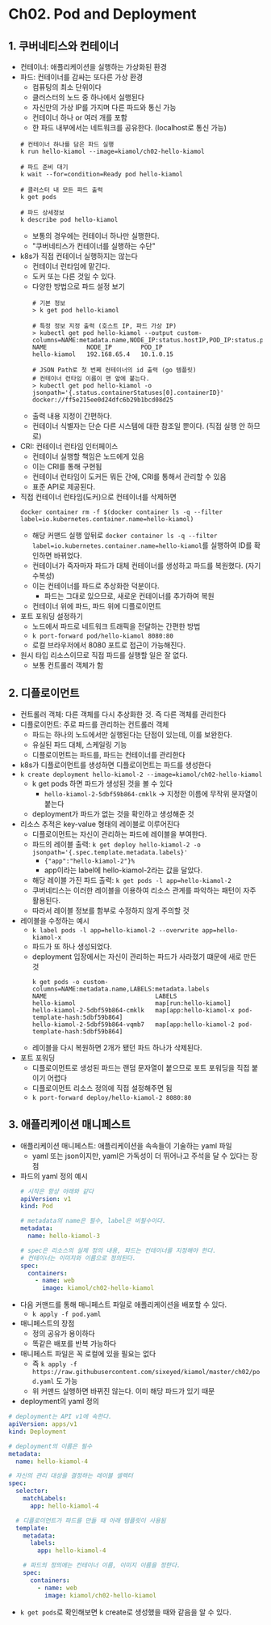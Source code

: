 # Ch02. Pod and Deployment

## 1. 쿠버네티스와 컨테이너
* 컨테이너: 애플리케이션을 실행하는 가상화된 환경
* 파드: 컨테이너를 감싸는 또다른 가상 환경
  * 컴퓨팅의 최소 단위이다
  * 클러스터의 노드 중 하나에서 실행된다
  * 자신만의 가상 IP를 가지며 다른 파드와 통신 가능
  * 컨테이너 하나 or 여러 개를 포함
  * 한 파드 내부에서는 네트워크를 공유한다. (localhost로 통신 가능)
  ```shell
  # 컨테이너 하나를 담은 파드 실행
  k run hello-kiamol --image=kiamol/ch02-hello-kiamol
  
  # 파드 준비 대기
  k wait --for=condition=Ready pod hello-kiamol
  
  # 클러스터 내 모든 파드 출력
  k get pods
  
  # 파드 상세정보
  k describe pod hello-kiamol
  ```
  * 보통의 경우에는 컨테이너 하나만 실행한다.
  * "쿠버네티스가 컨테이너를 실행하는 수단"
* k8s가 직접 컨테이너 실행하지는 않는다
  * 컨테이너 런타임에 맡긴다.
  * 도커 또는 다른 것일 수 있다.
  * 다양한 방법으로 파드 설정 보기
    ```shell
    # 기본 정보
    > k get pod hello-kiamol
    
    # 특정 정보 지정 출력 (호스트 IP, 파드 가상 IP)
    > kubectl get pod hello-kiamol --output custom-columns=NAME:metadata.name,NODE_IP:status.hostIP,POD_IP:status.podIP
    NAME           NODE_IP        POD_IP
    hello-kiamol   192.168.65.4   10.1.0.15
    
    # JSON Path로 첫 번쩨 컨테이너의 id 출력 (go 템플릿)
    # 컨테이너 런타임 이름이 맨 앞에 붙는다.
    > kubectl get pod hello-kiamol -o jsonpath='{.status.containerStatuses[0].containerID}'
    docker://ff5e215ee0d24dfc6b29b1bcd08d25
    ```
  * 출력 내용 지정이 간편하다.
  * 컨테이너 식별자는 단순 다른 시스템에 대한 참조일 뿐이다. (직접 실행 안 하므로)
* CRI: 컨테이너 런타임 인터페이스
  * 컨테이너 실행할 책임은 노드에게 있음
  * 이는 CRI를 통해 구현됨
  * 컨테이너 런타임이 도커든 뭐든 간에, CRI를 통해서 관리할 수 있음
  * 표준 API로 제공된다.
* 직접 컨테이너 런타임(도커)으로 컨테이너를 삭제하면
  ```shell
  docker container rm -f $(docker container ls -q --filter label=io.kubernetes.container.name=hello-kiamol)
  ```
  * 해당 커맨드 실행 앞뒤로 `docker container ls -q --filter label=io.kubernetes.container.name=hello-kiamol`를 실행하여 ID를 확인하면 바뀌었다.
  * 컨테이너가 죽자마자 파드가 대체 컨테이너를 생성하고 파드를 복원했다. (자기수복성)
  * 이는 컨테이너를 파드로 추상화한 덕분이다.
    * 파드는 그대로 있으므로, 새로운 컨테이너를 추가하여 복원
  * 컨테이너 위에 파드, 파드 위에 디플로이먼트
* 포트 포워딩 설정하기
  * 노드에서 파드로 네트워크 트래픽을 전달하는 간편한 방법
  * `k port-forward pod/hello-kiamol 8080:80`
  * 로컬 브라우저에서 8080 포트로 접근이 가능해진다.
* 원시 타입 리소스이므로 직접 파드를 실행할 일은 잘 없다.
  * 보통 컨트롤러 객체가 함

## 2. 디플로이먼트
* 컨트롤러 객체: 다른 객체를 다시 추상화한 것. 즉 다른 객체를 관리한다
* 디플로이먼트: 주로 파드를 관리하는 컨트롤러 객체
  * 파드는 하나의 노드에서만 실행된다는 단점이 있는데, 이를 보완한다.
  * 유실된 파드 대체, 스케일링 기능
  * 디플로이먼트는 파드를, 파드는 컨테이너를 관리한다
* k8s가 디플로이먼트를 생성하면 디플로이먼트는 파드를 생성한다
* `k create deployment hello-kiamol-2 --image=kiamol/ch02-hello-kiamol`
  * k get pods 하면 파드가 생성된 것을 볼 수 있다
    * `hello-kiamol-2-5dbf59b864-cmklk` -> 지정한 이름에 무작위 문자열이 붙는다
  * deployment가 파드가 없는 것을 확인하고 생성해준 것
* 리소스 추적은 key-value 형태의 레이블로 이루어진다
  * 디플로이먼트는 자신이 관리하는 파드에 레이블을 부여한다.
  * 파드의 레이블 출력: `k get deploy hello-kiamol-2 -o jsonpath='{.spec.template.metadata.labels}'`
    * `{"app":"hello-kiamol-2"}%`
    * app이라는 label에 hello-kiamol-2라는 값을 달았다.
  * 해당 레이블 가진 파드 출력: `k get pods -l app=hello-kiamol-2`
  * 쿠버네티스는 이러한 레이블을 이용하여 리소스 관계를 파악하는 패턴이 자주 활용된다.
  * 따라서 레이블 정보를 함부로 수정하지 않게 주의할 것
* 레이블을 수정하는 예시
  * `k label pods -l app=hello-kiamol-2 --overwrite app=hello-kiamol-x`
  * 파드가 또 하나 생성되었다.
  * deployment 입장에서는 자신이 관리하는 파드가 사라졌기 떄문에 새로 만든 것
    ```shell
    k get pods -o custom-columns=NAME:metadata.name,LABELS:metadata.labels
    NAME                              LABELS
    hello-kiamol                      map[run:hello-kiamol]
    hello-kiamol-2-5dbf59b864-cmklk   map[app:hello-kiamol-x pod-template-hash:5dbf59b864]
    hello-kiamol-2-5dbf59b864-vqmb7   map[app:hello-kiamol-2 pod-template-hash:5dbf59b864]
    ```
  * 레이블을 다시 복원하면 2개가 됐던 파드 하나가 삭제된다.
* 포트 포워딩
  * 디플로이먼트로 생성된 파드는 랜덤 문자열이 붙으므로 포트 포워딩을 직접 붙이기 어렵다
  * 디플로이먼트 리소스 정의에 직접 설정해주면 됨
  * `k port-forward deploy/hello-kiamol-2 8080:80`

## 3. 애플리케이션 매니페스트
* 애플리케이션 매니페스트: 애플리케이션을 속속들이 기술하는 yaml 파일
  * yaml 또는 json이지만, yaml은 가독성이 더 뛰어나고 주석을 달 수 있다는 장점
* 파드의 yaml 정의 예시
  ```yaml
  # 시작은 항상 아래와 같다
  apiVersion: v1
  kind: Pod
  
  # metadata의 name은 필수, label은 비필수이다.
  metadata:
    name: hello-kiamol-3
  
  # spec은 리소스의 실제 정의 내용, 파드는 컨테이너를 지정해야 한다.
  # 컨테이너는 이미지와 이름으로 정의된다.
  spec:
    containers:
      - name: web
        image: kiamol/ch02-hello-kiamol
  ```
* 다음 커맨드를 통해 매니페스트 파일로 애플리케이션을 배포할 수 있다.
  * `k apply -f pod.yaml`
* 매니페스트의 장점
  * 정의 공유가 용이하다
  * 똑같은 배포를 반복 가능하다
* 매니페스트 파일은 꼭 로컬에 있을 필요는 없다
  * 즉 `k apply -f https://raw.githubusercontent.com/sixeyed/kiamol/master/ch02/pod.yaml` 도 가능
  * 위 커맨드 실행하면 바뀌진 않는다. 이미 해당 파드가 있기 때문
* deployment의 yaml 정의
```yaml
# deployment는 API v1에 속한다.
apiVersion: apps/v1
kind: Deployment

# deployment의 이름은 필수
metadata:
  name: hello-kiamol-4

# 자신의 관리 대상을 결정하는 레이블 셀렉터
spec:
  selector:
    matchLabels:
      app: hello-kiamol-4

  # 디플로이먼트가 파드를 만들 때 아래 템플릿이 사용됨
  template:
    metadata:
      labels:
        app: hello-kiamol-4

    # 파드의 정의에는 컨테이너 이름, 이미지 이름을 정한다.
    spec:
      containers:
        - name: web
          image: kiamol/ch02-hello-kiamol
```
* `k get pods`로 확인해보면 k create로 생성했을 때와 같음을 알 수 있다.
